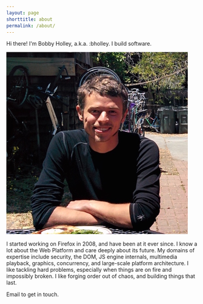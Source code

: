 ```yaml
---
layout: page
shorttitle: about
permalink: /about/
---
```


Hi there! I'm Bobby Holley, a.k.a. :bholley. I build software.

![Head Shot](/images/headshot.jpg)

I started working on Firefox in 2008, and have been at it ever since. I know a lot about the Web Platform and care deeply about its future. My domains of expertise include security, the DOM, JS engine internals, multimedia playback, graphics, concurrency, and large-scale platform architecture. I like tackling hard problems, especially when things are on fire and impossibly broken. I like forging order out of chaos, and building things that last.

Email to get in touch.
